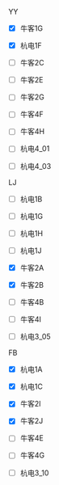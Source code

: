 YY

- [x] 牛客1G
- [x] 杭电1F
- [ ] 牛客2C
- [ ] 牛客2E
- [ ] 牛客2G
- [ ] 牛客4F
- [ ] 牛客4H
- [ ] 杭电4_01
- [ ] 杭电4_03







LJ

- [ ] 杭电1B
- [ ] 杭电1G
- [ ] 杭电1H
- [ ] 杭电1J
- [x] 牛客2A
- [x] 牛客2B
- [ ] 牛客4B
- [ ] 牛客4I
- [ ] 杭电3_05









FB
- [x] 杭电1A
- [x] 杭电1C
- [x] 牛客2I
- [x] 牛客2J
- [ ] 牛客4E
- [ ] 牛客4G
- [ ] 杭电3_10

